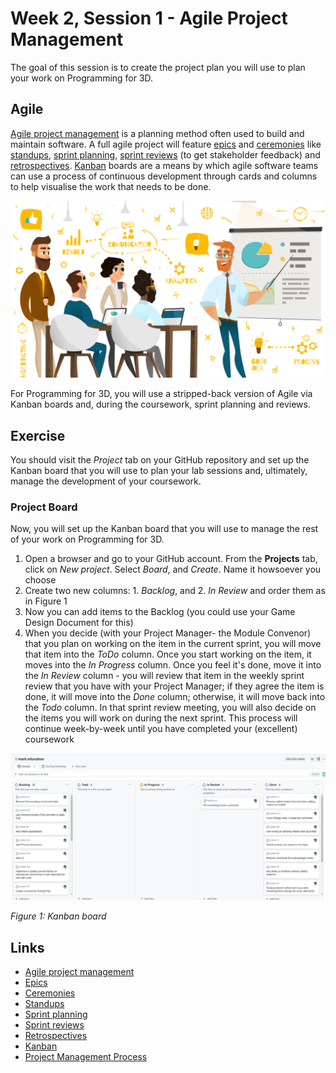 # Week 2, Session 1 - Agile Project Management

The goal of this session is to create the project plan you will use to plan your work on Programming for 3D.

## Agile

[Agile project management](https://www.atlassian.com/agile/project-management) is a planning method often used to build and maintain software. A full agile project will feature [epics](https://www.atlassian.com/agile/project-management/epics) and [ceremonies](https://www.atlassian.com/agile/scrum/ceremonies) like [standups](https://www.atlassian.com/agile/scrum/standups), [sprint planning](https://www.atlassian.com/agile/scrum/sprint-planning), [sprint reviews](https://www.atlassian.com/agile/scrum/sprint-reviews) (to get stakeholder feedback) and [retrospectives](https://www.atlassian.com/agile/scrum/retrospectives). [Kanban](https://www.atlassian.com/agile/kanban) boards are a means by which agile software teams can use a process of continuous development through cards and columns to help visualise the work that needs to be done.

![project management](./images/what-is-project-management-process-1200x675.png)

For Programming for 3D, you will use a stripped-back version of Agile via Kanban boards and, during the coursework, sprint planning and reviews.

## Exercise

You should visit the _Project_ tab on your GitHub repository and set up the Kanban board that you will use to plan your lab sessions and, ultimately, manage the development of your coursework.

### Project Board

Now, you will set up the Kanban board that you will use to manage the rest of your work on Programming for 3D.

1. Open a browser and go to your GitHub account. From the **Projects** tab, click on _New project_. Select _Board_, and _Create_. Name it howsoever you choose
2. Create two new columns: 1. _Backlog_, and 2. _In Review_ and order them as in Figure 1
3. Now you can add items to the Backlog (you could use your Game Design Document for this)
4. When you decide (with your Project Manager- the Module Convenor) that you plan on working on the item in the current sprint, you will move that item into the _ToDo_ column. Once you start working on the item, it moves into the _In Progress_ column. Once you feel it's done, move it into the _In Review_ column - you will review that item in the weekly sprint review that you have with your Project Manager; if they agree the item is done, it will move into the _Done_ column; otherwise, it will move back into the _Todo_ column. In that sprint review meeting, you will also decide on the items you will work on during the next sprint. This process will continue week-by-week until you have completed your (excellent) coursework

![Kanban board](./images/kanbanBoard.png)

_Figure 1: Kanban board_

## Links

- [Agile project management](https://www.atlassian.com/agile/project-management)
- [Epics](https://www.atlassian.com/agile/project-management/epics)
- [Ceremonies](https://www.atlassian.com/agile/scrum/ceremonies)
- [Standups](https://www.atlassian.com/agile/scrum/standups)
- [Sprint planning](https://www.atlassian.com/agile/scrum/sprint-planning)
- [Sprint reviews](https://www.atlassian.com/agile/scrum/sprint-reviews)
- [Retrospectives](https://www.atlassian.com/agile/scrum/retrospectives)
- [Kanban](https://www.atlassian.com/agile/kanban)
- [Project Management Process](https://getnave.com/blog/project-management-process/)
